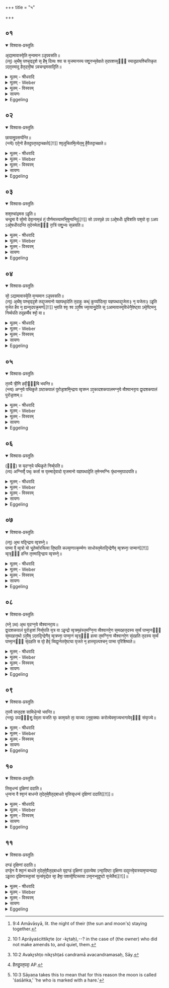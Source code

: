+++
title = "५"

+++


## ०१


<details open><summary>विश्वास-प्रस्तुतिः</summary>

अ᳘द्यामावास्ये᳘ति म᳘न्यमान ऽउ᳘पवसति॥  
(त्य᳘) अ᳘थैष᳘ पश्चा᳘द्ददृशे स᳘ हैष᳘ दिव्यः श्वा स य᳘जमानस्य पशू᳘नभ्य᳘वेक्षते त᳘दपशव्य᳘ᳫँ᳘ स्याद᳘प्रायश्चित्तिकृत ऽएत᳘स्मादु हैत᳘द्भी᳘षा ऽवचन्द्रमसादि᳘ति॥
</details>

<details><summary>मूलम् - श्रीधरादि</summary>

अ᳘द्यामावास्ये᳘ति म᳘न्यमान ऽउ᳘पवसति॥  
(त्य᳘) अ᳘थैष᳘ पश्चा᳘द्ददृशे स᳘ हैष᳘ दिव्यः श्वा स य᳘जमानस्य पशू᳘नभ्य᳘वेक्षते त᳘दपशव्य᳘ᳫँ᳘ स्याद᳘प्रायश्चित्तिकृत ऽएत᳘स्मादु हैत᳘द्भी᳘षा ऽवचन्द्रमसादि᳘ति॥
</details>

<details><summary>मूलम् - Weber</summary>

अॗद्यामावास्ये᳘ति म᳘न्यमान उ᳘पवसति॥  
अ᳘थैष᳘ पश्चा᳘द्ददृशे स᳘ हैष᳘ दिव्यः श्वा स य᳘जमानस्य पशू᳘नभ्य᳘वेक्षते त᳘दपशव्य᳘ᳫं᳘ स्याद᳘प्रायश्चित्तिकृत एत᳘स्मादु हैत᳘द्भीषावचन्द्रमसादि᳘ति॥
</details>

<details><summary>मूलम् - विस्वरम्</summary>


</details>

<details><summary>सायणः</summary>

…
</details>

<details><summary>Eggeling</summary>

1. He observes the fast thinking, 'To-day is the day of new moon [^egg_96];' and then that (moon) is seen in

[^egg_96]: 9:4 Amāvāsyā, lit. the night of their (the sun and moon's) staying together.

the west. But, indeed, he (the moon) is that heavenly dog: he watches the Sacrificer's cattle (to seize them), and that would not be good for cattle if amends were not made to them [^egg_97]; and through fear of that 'down-coming moon [^egg_98],' as they think him to be,--

[^egg_97]: 10:1 Aprāyaścittikr̥te (or -kr̥taḥ),--? in the case of (the owner) who did not make amends to, and quiet, them.

[^egg_98]: 10:2 Avakr̥shṭo nikr̥shṭaś candramā avacandramasaḥ, Sāy.
</details>


## ०२


<details open><summary>विश्वास-प्रस्तुतिः</summary>

छायामु᳘पसर्प्पन्ति॥  
(न्त्ये) एते᳘नो हैतदुपत᳘पदा᳘चक्षते[[!!]] श्व᳘लुचितमि᳘त्येत᳘मु है᳘वैतदा᳘चक्षते॥
</details>

<details><summary>मूलम् - श्रीधरादि</summary>

छायामु᳘पसर्प्पन्ति॥  
(न्त्ये) एते᳘नो हैतदुपत᳘पदा᳘चक्षते[[!!]] श्व᳘लुचितमि᳘त्येत᳘मु है᳘वैतदा᳘चक्षते॥
</details>

<details><summary>मूलम् - Weber</summary>

छायामु᳘पसर्पन्ति॥  
एते᳘नो हैत᳘दुपत᳘पदा᳘चक्षते [^wbr_1] श्व᳘लुचितमि᳘त्येत᳘मु हैॗवैतदा᳘चक्षते॥  

[^wbr_1]: हैतदु᳘पत᳘पदा᳘ AP.
</details>

<details><summary>मूलम् - विस्वरम्</summary>


</details>

<details><summary>सायणः</summary>

…
</details>

<details><summary>Eggeling</summary>

2. They steal away into the shade. And therefore, indeed, people call that burning pain 'śvalucita' (dog's clutch);--and therefore they also call that one--
</details>


## ०३


<details open><summary>विश्वास-प्रस्तुतिः</summary>

शश᳘श्चांद्रमस ऽइ᳘ति॥  
चन्द्र᳘मा वै सो᳘मो देवा᳘नाम᳘न्नं तं᳘ पौर्णमास्यामभि᳘षुण्वन्ति᳘[[!!]] सो ऽपरप᳘क्षे ऽप ऽओ᳘षधीः प्र᳘विशति पश᳘वो वा᳘ ऽअप ऽओ᳘षधीरदन्ति त᳘देनमेताᳫँ᳭ रा᳘त्रिं पशु᳘भ्यः स᳘न्नयति॥
</details>

<details><summary>मूलम् - श्रीधरादि</summary>

शश᳘श्चांद्रमस ऽइ᳘ति॥  
चन्द्र᳘मा वै सो᳘मो देवा᳘नाम᳘न्नं तं᳘ पौर्णमास्यामभि᳘षुण्वन्ति᳘[[!!]] सो ऽपरप᳘क्षे ऽप ऽओ᳘षधीः प्र᳘विशति पश᳘वो वा᳘ ऽअप ऽओ᳘षधीरदन्ति त᳘देनमेताᳫँ᳭ रा᳘त्रिं पशु᳘भ्यः स᳘न्नयति॥
</details>

<details><summary>मूलम् - Weber</summary>

शश᳘श्चान्द्रमस इ᳘ति॥  
चन्द्र᳘मा वै सो᳘मो देवा᳘नाम᳘न्नं त᳘म् पौर्णमाॗस्यामभि᳘षुण्वन्तिॗ सोऽपरपॗक्षेऽप ओ᳘षधीः प्र᳘विशति पश᳘वो वा᳘ अप ओ᳘षधीरदन्ति त᳘देनमेतां रा᳘त्रीम् पशु᳘भ्यः सं᳘नयति॥
</details>

<details><summary>मूलम् - विस्वरम्</summary>


</details>

<details><summary>सायणः</summary>

…
</details>

<details><summary>Eggeling</summary>

3. 'The hare in the moon [^egg_99].' Soma, the food of the gods, indeed, is the moon: at full moon they press him; and in the subsequent half of the month he enters the waters and plants; and, the cattle feeding on the water and the plants, he then during that night (of new moon) collects him from the cattle.

[^egg_99]: 10:3 Sāyaṇa takes this to mean that for this reason the moon is called 'śaśāṅka,' 'he who is marked with a hare.'
</details>


## ०४


<details open><summary>विश्वास-प्रस्तुतिः</summary>

सो᳘ ऽद्यामावास्ये᳘ति म᳘न्यमान ऽउ᳘पवसति॥  
(त्य᳘) अ᳘थैष᳘ पश्चा᳘द्ददृशे तद्य᳘जमानो यज्ञपथा᳘देति त᳘दाहुः कथं᳘ कुर्य्यादित्वा᳘ यज्ञपथाद्य᳘जेता३ न᳘ यजेता३ ऽइ᳘ति य᳘जेत हैव न᳘ ह्यन्य᳘दपक्र᳘मणं[[!!]] भ᳘वति श्वः᳘ श्व ऽए᳘वैष ज्या᳘यानु᳘देति स᳘ ऽआमावास्य᳘विधेनै᳘वेष्ट्वा ऽथे᳘ष्टिमनु निर्व्वपति तद᳘हर्व्वैव श्वो᳘ वा॥
</details>

<details><summary>मूलम् - श्रीधरादि</summary>

सो᳘ ऽद्यामावास्ये᳘ति म᳘न्यमान ऽउ᳘पवसति॥  
(त्य᳘) अ᳘थैष᳘ पश्चा᳘द्ददृशे तद्य᳘जमानो यज्ञपथा᳘देति त᳘दाहुः कथं᳘ कुर्य्यादित्वा᳘ यज्ञपथाद्य᳘जेता३ न᳘ यजेता३ ऽइ᳘ति य᳘जेत हैव न᳘ ह्यन्य᳘दपक्र᳘मणं[[!!]] भ᳘वति श्वः᳘ श्व ऽए᳘वैष ज्या᳘यानु᳘देति स᳘ ऽआमावास्य᳘विधेनै᳘वेष्ट्वा ऽथे᳘ष्टिमनु निर्व्वपति तद᳘हर्व्वैव श्वो᳘ वा॥
</details>

<details><summary>मूलम् - Weber</summary>

सोॗऽद्यामावास्ये᳘ति म᳘न्यमान उ᳘पवसति॥  
अ᳘थैष᳘ पश्चा᳘द्ददृशे तद्य᳘जमानो यज्ञपथा᳘देति त᳘दाहुः कथं᳘ कुर्यादित्वा᳘ यज्ञपथाद्य᳘जेता३ न᳘ यजेता३ इ᳘ति य᳘जेत हैव न ह्य᳘न्य᳘दपक्र᳘मणम् भ᳘वति श्वः᳘ श्व एॗवैष ज्या᳘यानु᳘देति स᳘ आमावास्य᳘विधेनैॗवेष्ट्वाथे᳘ष्टिमनुनि᳘र्वपति तद᳘हर्वैव श्वो᳘ वा॥
</details>

<details><summary>मूलम् - विस्वरम्</summary>


</details>

<details><summary>सायणः</summary>

…
</details>

<details><summary>Eggeling</summary>

4. He keeps the fast thinking, 'To-day is the day of new moon;' and then that (moon) is seen in the west, and the Sacrificer departs from the path of sacrifice. As to this they say, 'What should one do when he has departed from the path of the sacrifice? Should he sacrifice, or should he not sacrifice?' He should certainly sacrifice, for there is no other way out of it: day after day that (moon) rises larger. Having performed offering after the manner of the New-moon sacrifice, he takes out material for an additional offering either on the same, or on the following day.
</details>


## ०५


<details open><summary>विश्वास-प्रस्तुतिः</summary>

त᳘स्यै त्री᳘णि हवी᳘ᳫँ᳘षि भवन्ति॥  
(न्त्य) अग्न᳘ये पथिकृ᳘ते ऽष्टाकपालं पुरोडा᳘शमि᳘न्द्राय व्वृत्रघ्न ऽए᳘कादशकपालमग्न᳘ये व्वैश्वानरा᳘य द्वा᳘दशकपालं पुरोडा᳘शम्॥
</details>

<details><summary>मूलम् - श्रीधरादि</summary>

त᳘स्यै त्री᳘णि हवी᳘ᳫँ᳘षि भवन्ति॥  
(न्त्य) अग्न᳘ये पथिकृ᳘ते ऽष्टाकपालं पुरोडा᳘शमि᳘न्द्राय व्वृत्रघ्न ऽए᳘कादशकपालमग्न᳘ये व्वैश्वानरा᳘य द्वा᳘दशकपालं पुरोडा᳘शम्॥
</details>

<details><summary>मूलम् - Weber</summary>

त᳘स्य त्री᳘णि हवीं᳘षि भवन्ति॥  
अग्न᳘ये पथिकृ᳘तेऽष्टाकपालम् पुरोडा᳘शमि᳘न्द्राय वृत्रघ्न ए᳘कादशकपालमग्न᳘ये वैश्वानरा᳘य द्वा᳘दशकपालम् पुरोडा᳘शम्॥
</details>

<details><summary>मूलम् - विस्वरम्</summary>


</details>

<details><summary>सायणः</summary>

…
</details>

<details><summary>Eggeling</summary>

5. There are three chief oblations for this (offering),--(he prepares) a cake on eight potsherds for

 Agni Pathikr̥t (the path-maker), one on eleven potsherds for Indra Vr̥trahan (the slayer of Vr̥tra), and a cake on twelve potsherds for Agni Vaiśvānara.
</details>


## ०६


<details open><summary>विश्वास-प्रस्तुतिः</summary>

(ᳫँ᳭) स य᳘दग्न᳘ये पथिकृ᳘ते निर्व्व᳘पति॥  
(त्य) अग्निर्व्वै᳘ पथः᳘ कर्ता स य᳘स्मादे᳘वादो य᳘जमानो यज्ञपथादे᳘ति त᳘मेनमग्निः पं᳘थानमा᳘पादयति॥
</details>

<details><summary>मूलम् - श्रीधरादि</summary>

(ᳫँ᳭) स य᳘दग्न᳘ये पथिकृ᳘ते निर्व्व᳘पति॥  
(त्य) अग्निर्व्वै᳘ पथः᳘ कर्ता स य᳘स्मादे᳘वादो य᳘जमानो यज्ञपथादे᳘ति त᳘मेनमग्निः पं᳘थानमा᳘पादयति॥
</details>

<details><summary>मूलम् - Weber</summary>

स य᳘दग्न᳘ये पथिकृ᳘ते निर्व᳘पति॥  
अग्निर्वै᳘ पथः᳘ कर्ता स य᳘स्मादेॗवादो य᳘जमानो यज्ञपथादे᳘ति त᳘मेनमग्निः प᳘न्थानमा᳘पादयति॥
</details>

<details><summary>मूलम् - विस्वरम्</summary>


</details>

<details><summary>सायणः</summary>

…
</details>

<details><summary>Eggeling</summary>

6. Now as to why he prepares (an oblation) for Agni Pathikr̥t,--it is that Agni, being the maker of the path, leads the Sacrificer (back) to the path of sacrifice, from which he now departs.
</details>


## ०७


<details open><summary>विश्वास-प्रस्तुतिः</summary>

(त्य᳘) अ᳘थ यदि᳘न्द्राय व्वृत्रघ्ने᳘॥  
पाप्मा वै᳘ व्वृत्रो यो भू᳘तेर्व्वारयित्वा ति᳘ष्ठति कल्या᳘णात्क᳘र्म्मणः साधोस्त᳘मेतदि᳘न्द्रेणैव᳘ व्वृत्रघ्ना᳘ पाप्मानं[[!!]] व्वृत्र᳘ᳫँ᳘ हन्ति त᳘स्मादि᳘न्द्राय व्वृत्रघ्ने᳘॥
</details>

<details><summary>मूलम् - श्रीधरादि</summary>

(त्य᳘) अ᳘थ यदि᳘न्द्राय व्वृत्रघ्ने᳘॥  
पाप्मा वै᳘ व्वृत्रो यो भू᳘तेर्व्वारयित्वा ति᳘ष्ठति कल्या᳘णात्क᳘र्म्मणः साधोस्त᳘मेतदि᳘न्द्रेणैव᳘ व्वृत्रघ्ना᳘ पाप्मानं[[!!]] व्वृत्र᳘ᳫँ᳘ हन्ति त᳘स्मादि᳘न्द्राय व्वृत्रघ्ने᳘॥
</details>

<details><summary>मूलम् - Weber</summary>

अ᳘थ यदि᳘न्द्राय वृत्रघ्ने᳟॥  
पाप्मा वै᳘ वृत्रो यो भू᳘तेर्वारयित्वा ति᳘ष्ठति कल्या᳘णात्क᳘र्मणः साधोस्त᳘मेतदि᳘न्द्रेणैव᳘ वृत्रघ्ना᳘ पाप्मा᳘नं वृत्र᳘ᳫं᳘ हन्ति त᳘स्मादि᳘न्द्राय वृत्रघ्ने᳟॥
</details>

<details><summary>मूलम् - विस्वरम्</summary>


</details>

<details><summary>सायणः</summary>

…
</details>

<details><summary>Eggeling</summary>

7. And as to why to Indra Vr̥trahan,--Vr̥tra is sin: with the help of Indra, the slayer of Vr̥tra, he thus slays sin, Vr̥tra, which ever keeps him from well-being, from virtue, and from the good work: this is why he (offers) to Indra Vr̥trahan.
</details>


## ०८


<details open><summary>विश्वास-प्रस्तुतिः</summary>

(घ्ने᳘ ऽथ) अ᳘थ य᳘दग्न᳘ये व्वैश्वानरा᳘य॥  
द्वा᳘दशकपालं पुरोडा᳘शं निर्व्व᳘पति य᳘त्र वा ऽइ᳘न्द्रो व्वृत्रम᳘हंस्त᳘मग्नि᳘ना व्वैश्वानरे᳘ण स᳘मदहत्त᳘दस्य स᳘र्व्वं पाप्मा᳘नᳫँ᳭ स᳘मदहत्त᳘थो ऽए᳘वैष᳘ ऽएतदि᳘न्द्रेणैव᳘ व्वृत्रघ्ना᳘ पाप्मा᳘नं व्वृत्र᳘ᳫँ᳘ हत्वा त᳘मग्नि᳘ना व्वैश्वानरे᳘ण सं᳘दहति त᳘दस्य स᳘र्व्वं पाप्मा᳘नᳫँ᳭ सं᳘दहति स यो᳘ हैवं᳘ व्विद्वा᳘नेतये᳘ष्ट्या य᳘जते न᳘ हास्या᳘ल्पश्चन᳘ पाप्मा प᳘रिशिष्यते॥
</details>

<details><summary>मूलम् - श्रीधरादि</summary>

(घ्ने᳘ ऽथ) अ᳘थ य᳘दग्न᳘ये व्वैश्वानरा᳘य॥  
द्वा᳘दशकपालं पुरोडा᳘शं निर्व्व᳘पति य᳘त्र वा ऽइ᳘न्द्रो व्वृत्रम᳘हंस्त᳘मग्नि᳘ना व्वैश्वानरे᳘ण स᳘मदहत्त᳘दस्य स᳘र्व्वं पाप्मा᳘नᳫँ᳭ स᳘मदहत्त᳘थो ऽए᳘वैष᳘ ऽएतदि᳘न्द्रेणैव᳘ व्वृत्रघ्ना᳘ पाप्मा᳘नं व्वृत्र᳘ᳫँ᳘ हत्वा त᳘मग्नि᳘ना व्वैश्वानरे᳘ण सं᳘दहति त᳘दस्य स᳘र्व्वं पाप्मा᳘नᳫँ᳭ सं᳘दहति स यो᳘ हैवं᳘ व्विद्वा᳘नेतये᳘ष्ट्या य᳘जते न᳘ हास्या᳘ल्पश्चन᳘ पाप्मा प᳘रिशिष्यते॥
</details>

<details><summary>मूलम् - Weber</summary>

अ᳘थ य᳘दग्न᳘ये वैश्वानरा᳘य॥  
द्वा᳘दशकपालम् पुरोडा᳘शं निर्व᳘पति य᳘त्र वा इ᳘न्द्रो वृत्रम᳘हंस्त᳘मग्नि᳘ना वैश्वानरे᳘ण स᳘मदहत्त᳘दस्य स᳘र्वम् पाप्मा᳘नᳫं स᳘मदहत्त᳘थो एॗवैष᳘ एतदि᳘न्द्रेणैव᳘ वृत्रघ्ना᳘ पाप्मा᳘नं वृत्र᳘ᳫं᳘ हत्वा त᳘मग्नि᳘ना वैश्वानरे᳘ण संदहति त᳘दस्य स᳘र्वम् पाप्मा᳘नᳫं सं᳘दहति स यो᳘ हैवं᳘ विद्वा᳘नेतये᳘ष्ट्या य᳘जते न᳘ हास्या᳘ल्पश्चन᳘ पाप्मा प᳘रिशिष्यते॥
</details>

<details><summary>मूलम् - विस्वरम्</summary>


</details>

<details><summary>सायणः</summary>

…
</details>

<details><summary>Eggeling</summary>

8. And as to why he prepares a cake on twelve potsherds for Agni Vaiśvānara,--when Indra had slain Vr̥tra, he burnt him completely by means of Agni Vaiśvānara, and thereby burnt all his (Vr̥tra's) sin; and in like manner does that (Sacrificer) now, after slaying sin, Vr̥tra, with the help of Indra Vr̥trahan, burn him, and all that sin of his, by means of Agni Vaiśvānara; and, verily, not the slightest sin remains in him who, knowing this, performs this offering.
</details>


## ०९


<details open><summary>विश्वास-प्रस्तुतिः</summary>

त᳘स्यै सप्त᳘दश सामिधे᳘न्यो भवन्ति॥  
(न्त्यु) उपाᳫँ᳭शु᳘ देव᳘ता यजति याः᳘ काम᳘यते ता᳘ याज्या ऽनुवा᳘क्याः करोत्येवमा᳘ज्यभागावेव᳘ᳫँ᳘ संया᳘ज्ये॥
</details>

<details><summary>मूलम् - श्रीधरादि</summary>

त᳘स्यै सप्त᳘दश सामिधे᳘न्यो भवन्ति॥  
(न्त्यु) उपाᳫँ᳭शु᳘ देव᳘ता यजति याः᳘ काम᳘यते ता᳘ याज्या ऽनुवा᳘क्याः करोत्येवमा᳘ज्यभागावेव᳘ᳫँ᳘ संया᳘ज्ये॥
</details>

<details><summary>मूलम् - Weber</summary>

त᳘स्यै सप्त᳘दश सामिधेॗन्यो भवन्ति॥  
उपांशु᳘ देव᳘ता यजति याः᳘ काम᳘यते ता᳘ याज्यानुवाॗक्याः करोत्येवमा᳘ज्यभागावेव᳘ᳫं᳘ संयाॗज्ये॥
</details>

<details><summary>मूलम् - विस्वरम्</summary>


</details>

<details><summary>सायणः</summary>

…
</details>

<details><summary>Eggeling</summary>

9. For this (offering) there are seventeen kindling-verses. He offers to the deities in a low voice, and makes any (verses) he pleases his invitatory and offering-formulas. In like manner (those of) the two butter-portions and the two formulas of the Svishṭakr̥t.
</details>


## १०


<details open><summary>विश्वास-प्रस्तुतिः</summary>

तिसृधन्वं द᳘क्षिणां ददाति॥  
ध᳘न्वना वै श्वा᳘नं बाधन्ते त᳘देत᳘मे᳘वैत᳘द्बाधते य᳘त्तिसृधन्वं द᳘क्षिणां ददाति[[!!]]॥
</details>

<details><summary>मूलम् - श्रीधरादि</summary>

तिसृधन्वं द᳘क्षिणां ददाति॥  
ध᳘न्वना वै श्वा᳘नं बाधन्ते त᳘देत᳘मे᳘वैत᳘द्बाधते य᳘त्तिसृधन्वं द᳘क्षिणां ददाति[[!!]]॥
</details>

<details><summary>मूलम् - Weber</summary>

तिसृधन्वं द᳘क्षिणां ददाति॥  
ध᳘न्वना वै श्वा᳘नम् बाधन्ते त᳘देत᳘मेॗवैत᳘द्बाधते य᳘त्तिसृधन्वं द᳘क्षिणां द᳘दाति॥
</details>

<details><summary>मूलम् - विस्वरम्</summary>


</details>

<details><summary>सायणः</summary>

…
</details>

<details><summary>Eggeling</summary>

10. A bow with three arrows he gives as dakshiṇā; for with the bow a dog is driven away: he thus drives away that (dog, the moon) when he gives a bow with three arrows as dakshiṇā.
</details>


## ११


<details open><summary>विश्वास-प्रस्तुतिः</summary>

दण्डं द᳘क्षिणां ददाति॥  
दण्डे᳘न वै श्वा᳘नं बाधंते त᳘देत᳘मे᳘वैत᳘द्बाधते य᳘द्दण्डं द᳘क्षिणां द᳘दात्येषा ऽन्वा᳘दिष्टा द᳘क्षिणा दद्या᳘त्त्वे᳘वास्याम᳘प्यन्यद्या ऽइ᳘तरा द᳘क्षिणास्ता᳘सां य᳘त्संप᳘द्येत सा᳘ हैषा᳘ पशव्ये᳘ष्टिस्तया ऽप्य᳘नभ्युद्दृष्टो य᳘जेतैव[[!!]]॥
</details>

<details><summary>मूलम् - श्रीधरादि</summary>

दण्डं द᳘क्षिणां ददाति॥  
दण्डे᳘न वै श्वा᳘नं बाधंते त᳘देत᳘मे᳘वैत᳘द्बाधते य᳘द्दण्डं द᳘क्षिणां द᳘दात्येषा ऽन्वा᳘दिष्टा द᳘क्षिणा दद्या᳘त्त्वे᳘वास्याम᳘प्यन्यद्या ऽइ᳘तरा द᳘क्षिणास्ता᳘सां य᳘त्संप᳘द्येत सा᳘ हैषा᳘ पशव्ये᳘ष्टिस्तया ऽप्य᳘नभ्युद्दृष्टो य᳘जेतैव[[!!]]॥
</details>

<details><summary>मूलम् - Weber</summary>

दण्डं द᳘क्षिणां ददाति॥  
दण्डे᳘न वै श्वा᳘नम् बाधन्ते त᳘देत᳘मेॗवैत᳘द्बाधते य᳘द्दण्डं द᳘क्षिणां द᳘दात्येषा न्वा᳘दिष्टा द᳘क्षिणा दद्याॗत्त्वेॗवास्याम᳘प्यन्यद्या इ᳘तरा द᳘क्षिणास्ता᳘सां य᳘त्सम्प᳘द्येत सा᳘ हैषा᳘ पशव्ये᳘ष्टिस्तयाप्य᳘नभ्युद्दृष्टो य᳘जेतैव᳟॥
</details>

<details><summary>मूलम् - विस्वरम्</summary>


</details>

<details><summary>सायणः</summary>

…
</details>

<details><summary>Eggeling</summary>

11. A staff he gives as dakshiṇā; for with a staff

a dog is driven away: he thus drives away that (dog) when he gives a staff as dakshiṇā. This, indeed, is the prescribed dakshiṇā; but he may give anything else besides, of such other (objects meet for) dakshiṇās as may be at his disposal. This, doubtless, is an offering relating to cattle: he may perform it even though (the moon) was not seen (at his New-moon sacrifice).
</details>

